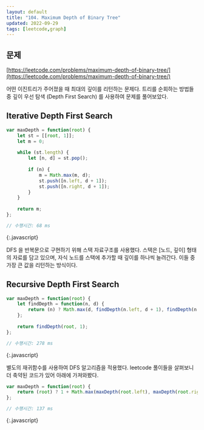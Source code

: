 ```yaml
---
layout: default
title: "104. Maximum Depth of Binary Tree"
updated: 2022-09-29
tags: [leetcode,graph]
---
```


## 문제

[https://leetcode.com/problems/maximum-depth-of-binary-tree/](https://leetcode.com/problems/maximum-depth-of-binary-tree/)

어떤 이진트리가 주어졌을 때 최대의 깊이를 리턴하는 문제다. 트리를 순회하는 방법들 중 깊이 우선 탐색 (Depth First Search) 를 사용하여 문제를 풀어보았다.

## Iterative Depth First Search

```js
var maxDepth = function(root) {
    let st = [[root, 1]];
    let m = 0;
    
    while (st.length) {
        let [n, d] = st.pop();
        
        if (n) {
            m = Math.max(m, d);
            st.push([n.left, d + 1]);
            st.push([n.right, d + 1]);
        }
    }
    
    return m;
};

// 수행시간: 68 ms
```
{:.javascript}

DFS 을 반복문으로 구현하기 위해 스택 자료구조를 사용했다. 스택은 [노드, 깊이] 형태의 자료를 담고 있으며, 자식 노드를 스택에 추가할 때 깊이를 하나씩 늘려간다. 이들 중 가장 큰 값을 리턴하는 방식이다.

## Recursive Depth First Search

```js
var maxDepth = function(root) {
    let findDepth = function(n, d) {
        return (n) ? Math.max(d, findDepth(n.left, d + 1), findDepth(n.right, d + 1)) : 0;
    };
    
    return findDepth(root, 1);
};

// 수행시간: 278 ms
```
{:.javascript}

별도의 재귀함수를 사용하여 DFS 알고리즘을 적용했다. leetcode 풀이들을 살펴보니 더 축약된 코드가 있어 아래에 가져와봤다.

```js
var maxDepth = function(root) {
    return (root) ? 1 + Math.max(maxDepth(root.left), maxDepth(root.right)) : 0;
};

// 수행시간: 137 ms
```
{:.javascript}
